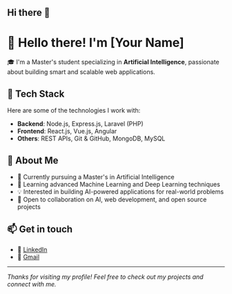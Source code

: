 ## Hi there 👋

<!--
**FENNICH-Soufiane/FENNICH-Soufiane** is a ✨ _special_ ✨ repository because its `README.md` (this file) appears on your GitHub profile.

Here are some ideas to get you started:

- 🔭 I’m currently working on ...
- 🌱 I’m currently learning ...
- 👯 I’m looking to collaborate on ...
- 🤔 I’m looking for help with ...
- 💬 Ask me about ...
- 📫 How to reach me: ...
- 😄 Pronouns: ...
- ⚡ Fun fact: ...
-->
# 👋 Hello there! I'm [Your Name]

🎓 I'm a Master's student specializing in **Artificial Intelligence**, passionate about building smart and scalable web applications.

## 💼 Tech Stack

Here are some of the technologies I work with:

- **Backend**: Node.js, Express.js, Laravel (PHP)
- **Frontend**: React.js, Vue.js, Angular
- **Others**: REST APIs, Git & GitHub, MongoDB, MySQL

## 🚀 About Me

- 🔭 Currently pursuing a Master's in Artificial Intelligence
- 🌱 Learning advanced Machine Learning and Deep Learning techniques
- 💡 Interested in building AI-powered applications for real-world problems
- 🤝 Open to collaboration on AI, web development, and open source projects

## 📫 Get in touch

- 💼 [LinkedIn](https://www.linkedin.com/in/your-linkedin-profile)
- 📧 [Gmail](mailto:your.email@gmail.com)

---

_Thanks for visiting my profile! Feel free to check out my projects and connect with me._
